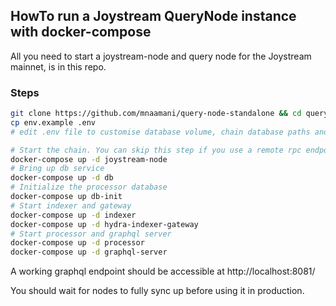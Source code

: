 ## HowTo run a Joystream QueryNode instance with docker-compose

All you need to start a joystream-node and query node for the Joystream mainnet, is in this repo.

### Steps

```sh
git clone https://github.com/mnaamani/query-node-standalone && cd query-node-standalone/
cp env.example .env
# edit .env file to customise database volume, chain database paths and websocket rpc endpoint.

# Start the chain. You can skip this step if you use a remote rpc endpoint.
docker-compose up -d joystream-node
# Bring up db service
docker-compose up -d db
# Initialize the processor database
docker-compose up db-init
# Start indexer and gateway
docker-compose up -d indexer
docker-compose up -d hydra-indexer-gateway
# Start processor and graphql server
docker-compose up -d processor
docker-compose up -d graphql-server
```

A working graphql endpoint should be accessible at http://localhost:8081/

You should wait for nodes to fully sync up before using it in production.
